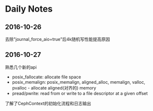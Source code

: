 # Daily Notes

## 2016-10-26

去除"journal_force_aio=true"后4k随机写性能提高原因

## 2016-10-27

 熟悉几个新的api
* posix_fallocate: allocate file space
* posix_memalign: posix_memalign, aligned_alloc, memalign, valloc, pvalloc - allocate aligned(对齐的) memory
* pread/pwrite: read from or write to a file descriptor at a given offset

了解了CephContext的初始化流程和日志输出